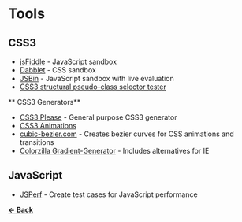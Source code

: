 Tools
=====

CSS3
----

- [jsFiddle](http://jsfiddle.net/) - JavaScript sandbox
- [Dabblet](http://dabblet.com/) - CSS sandbox
- [JSBin](http://jsbin.com/#javascript,html) - JavaScript sandbox with live evaluation
- [CSS3 structural pseudo-class selector tester](http://lea.verou.me/demos/nth.html)



** CSS3 Generators**

- [CSS3 Please](http://css3please.com/) - General purpose CSS3 generator
- [CSS3 Animations](http://westciv.com/tools/animations/)
- [cubic-bezier.com](http://cubic-bezier.com/) - Creates bezier curves for CSS animations and transitions
- [Colorzilla Gradient-Generator](http://www.colorzilla.com/gradient-editor/) - Includes alternatives for IE



JavaScript
----------

- [JSPerf](http://jsperf.com/) - Create test cases for JavaScript performance

**[← Back](https://github.com/SirPepe/HTML5Resources/blob/master/README.md)**